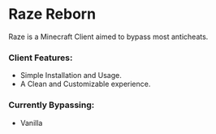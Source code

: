 # Raze Reborn
Raze is a Minecraft Client aimed to bypass most anticheats.

### Client Features:
* Simple Installation and Usage.
* A Clean and Customizable experience.

### Currently Bypassing:
* Vanilla
